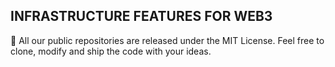 ## INFRASTRUCTURE FEATURES FOR WEB3 


📝 All our public repositories are released under the MIT License. Feel free to clone, modify and ship the code with your ideas.
